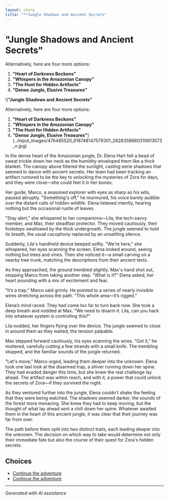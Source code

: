 ```yaml
---
layout: story
title: "**Jungle Shadows and Ancient Secrets"
---
```


# **"Jungle Shadows and Ancient Secrets"**

Alternatively, here are four more options:

1. **"Heart of Darkness Beckons"**
2. **"Whispers in the Amazonian Canopy"**
3. **"The Hunt for Hidden Artifacts"**
4. **"Dense Jungle, Elusive Treasures"**

![**"Jungle Shadows and Ancient Secrets"**

Alternatively, here are four more options:

1. **"Heart of Darkness Beckons"**
2. **"Whispers in the Amazonian Canopy"**
3. **"The Hunt for Hidden Artifacts"**
4. **"Dense Jungle, Elusive Treasures"**](../input_images/476485520_618748147579301_2628358660310613573_n.jpg)

In the dense heart of the Amazonian jungle, Dr. Elena Hart felt a bead of sweat trickle down her neck as the humidity enveloped them like a thick blanket. The canopy above filtered the sunlight, casting eerie shadows that seemed to dance with ancient secrets. Her team had been tracking an artifact rumored to be the key to unlocking the mysteries of Zora for days, and they were close—she could feel it in her bones.

Her guide, Marco, a seasoned explorer with eyes as sharp as his wits, paused abruptly. "Something's off," he murmured, his voice barely audible over the distant calls of hidden wildlife. Elena listened intently, hearing nothing but the occasional rustle of leaves.

"Stay alert," she whispered to her companions—Lila, the tech-savvy member, and Max, their steadfast protector. They moved cautiously, their footsteps swallowed by the thick undergrowth. The jungle seemed to hold its breath, the usual cacophony replaced by an unsettling silence.

Suddenly, Lila's handheld device beeped softly. "We're here," she whispered, her eyes scanning the screen. Elena looked around, seeing nothing but trees and vines. Then she noticed it—a small carving on a nearby tree trunk, matching the descriptions from their ancient texts.

As they approached, the ground trembled slightly. Max's hand shot out, stopping Marco from taking another step. "What is it?" Elena asked, her heart pounding with a mix of excitement and fear.

"It’s a trap," Marco said grimly. He pointed to a series of nearly invisible wires stretching across the path. "This whole area—it’s rigged."

Elena’s mind raced. They had come too far to turn back now. She took a deep breath and nodded at Max. "We need to disarm it. Lila, can you hack into whatever system is controlling this?"

Lila nodded, her fingers flying over the device. The jungle seemed to close in around them as they waited, the tension palpable.

Max stepped forward cautiously, his eyes scanning the wires. "Got it," he muttered, carefully cutting a few strands with a small knife. The trembling stopped, and the familiar sounds of the jungle returned.

"Let's move," Marco urged, leading them deeper into the unknown. Elena took one last look at the disarmed trap, a shiver running down her spine. They had evaded danger this time, but she knew the real challenge lay ahead. The artifact was within reach, and with it, a power that could unlock the secrets of Zora—if they survived the night.

As they ventured further into the jungle, Elena couldn't shake the feeling that they were being watched. The shadows seemed darker, the sounds of the forest more menacing. She knew they had to keep moving, but the thought of what lay ahead sent a chill down her spine. Whatever awaited them in the heart of this ancient jungle, it was clear that their journey was far from over.

The path before them split into two distinct trails, each leading deeper into the unknown. The decision on which way to take would determine not only their immediate fate but also the course of their quest for Zora's hidden secrets.


## Choices

* [Continue the adventure](./20221013_172115.md)
* [Continue the adventure](./20221014_134512.md)


---
*Generated with AI assistance*
